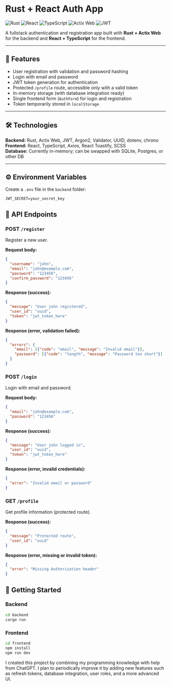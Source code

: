 # Rust + React Auth App

![Rust](https://img.shields.io/badge/Rust-000000?style=for-the-badge&logo=rust&logoColor=white)
![React](https://img.shields.io/badge/React-20232A?style=for-the-badge&logo=react&logoColor=61DAFB)
![TypeScript](https://img.shields.io/badge/TypeScript-3178C6?style=for-the-badge&logo=typescript&logoColor=white)
![Actix Web](https://img.shields.io/badge/Actix_Web-000000?style=for-the-badge&logo=rust&logoColor=white)
![JWT](https://img.shields.io/badge/JWT-000000?style=for-the-badge&logo=jsonwebtokens&logoColor=white)

A fullstack authentication and registration app built with **Rust + Actix Web** for the backend and **React + TypeScript** for the frontend.

---

## 📌 Features

- User registration with validation and password hashing  
- Login with email and password  
- JWT token generation for authentication  
- Protected `/profile` route, accessible only with a valid token  
- In-memory storage (with database integration ready)  
- Single frontend form (`AuthForm`) for login and registration  
- Token temporarily stored in `localStorage`  

---

## 🛠 Technologies

**Backend:** Rust, Actix Web, JWT, Argon2, Validator, UUID, dotenv, chrono  
**Frontend:** React, TypeScript, Axios, React Toastify, SCSS  
**Database:** Currently in-memory; can be swapped with SQLite, Postgres, or other DB  

---

## ⚙️ Environment Variables

Create a `.env` file in the `backend` folder:

```env
JWT_SECRET=your_secret_key
```


## 📝 API Endpoints

### POST `/register`
Register a new user.

**Request body:**
```json
{
  "username": "john",
  "email": "john@example.com",
  "password": "123456",
  "confirm_password": "123456"
}
```

**Response (success):**
```json
{
  "message": "User john registered",
  "user_id": "uuid",
  "token": "jwt_token_here"
}
```

**Response (error, validation failed):**
```json
{
  "errors": {
    "email": [{"code": "email", "message": "Invalid email"}],
    "password": [{"code": "length", "message": "Password too short"}]
  }
}
```


### POST `/login`
Login with email and password.

**Request body:**
```json
{
  "email": "john@example.com",
  "password": "123456"
}
```

**Response (success):**
```json
{
  "message": "User john logged in",
  "user_id": "uuid",
  "token": "jwt_token_here"
}
```

**Response (error, invalid credentials):**
```json
{
  "error": "Invalid email or password"
}
```


### GET `/profile`

Get profile information (protected route).

**Response (success):**
```json
{
  "message": "Protected route",
  "user_id": "uuid"
}
```

**Response (error, missing or invalid token):**
```json
{
  "error": "Missing Authorization header"
}
```


## 🚀 Getting Started
### Backend
```bash
cd backend
cargo run
```

### Frontend
```bash
cd frontend
npm install
npm run dev
```

I created this project by combining my programming knowledge with help from ChatGPT.
I plan to periodically improve it by adding new features such as refresh tokens, database integration, user roles, and a more advanced UI.
